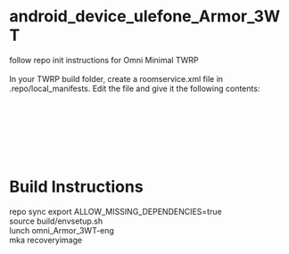 # android_device_ulefone_Armor_3WT

follow repo init instructions for Omni Minimal TWRP <br>
<br>
In your TWRP build folder, create a roomservice.xml file in .repo/local_manifests.  Edit the file and give it the following contents: 
<code><pre>
  <?xml version="1.0" encoding="UTF-8"?>
<manifest>
    <project name="clewisit/android_device_ulefone_Armor_3WT" path="device/ulefone/Armor_3WT" remote="github" revision="twrp-9.0" />
</manifest>
</pre></code>

# Build Instructions

repo sync
export ALLOW_MISSING_DEPENDENCIES=true<br>
source build/envsetup.sh<br>
lunch omni_Armor_3WT-eng<br>
mka recoveryimage<br>

